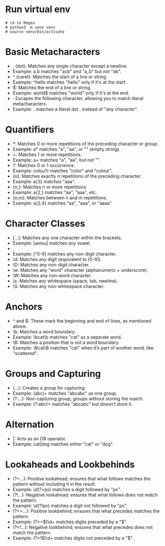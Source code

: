 
# Run virtual env
    # cd to Regex
    # python3 -m venv venv
    # source venv/bin/activate

# Basic Metacharacters
   - . (dot): Matches any single character except a newline.
   - Example: a.b matches "acb" and "a_b" but not "ab".
   - ^ (caret): Matches the start of a line or string.
   - Example: ^hello matches "hello" only if it's at the start.
   - $: Matches the end of a line or string.
   - Example: world$ matches "world" only if it's at the end.
   - \: Escapes the following character, allowing you to match literal metacharacters.
   - Example: \. matches a literal dot . instead of "any character".
# Quantifiers
   - *: Matches 0 or more repetitions of the preceding character or group.
   - Example: a* matches "a", "aa", or "" (empty string).
   - +: Matches 1 or more repetitions.
   - Example: a+ matches "a", "aa", but not "".
   - ?: Matches 0 or 1 occurrence.
   - Example: colou?r matches "color" and "colour".
   - {n}: Matches exactly n repetitions of the preceding character.
   - Example: a{3} matches "aaa".
   - {n,}: Matches n or more repetitions.
   - Example: a{2,} matches "aa", "aaa", etc.
   - {n,m}: Matches between n and m repetitions.
   - Example: a{2,4} matches "aa", "aaa", or "aaaa".
# Character Classes
   - [...]: Matches any one character within the brackets.
   - Example: [aeiou] matches any vowel.
   - [^...]: Matches any one character not in the brackets.
   - Example: [^0-9] matches any non-digit character.
   - \d: Matches any digit (equivalent to [0-9]).
   - \D: Matches any non-digit character.
   - \w: Matches any "word" character (alphanumeric + underscore).
   - \W: Matches any non-word character.
   - \s: Matches any whitespace (space, tab, newline).
   - \S: Matches any non-whitespace character.
# Anchors
   - ^ and $: These mark the beginning and end of lines, as mentioned above.
   - \b: Matches a word boundary.
   - Example: \bcat\b matches "cat" as a separate word.
   - \B: Matches a position that is not a word boundary.
   - Example: \Bcat\B matches "cat" when it’s part of another word, like "scattered".
# Groups and Capturing
   - (...): Creates a group for capturing.
   - Example: (abc)+ matches "abcabc" as one group.
   - (?:...): Non-capturing group; groups without storing the match.
   - Example: (?:abc)+ matches "abcabc" but doesn’t store it.
# Alternation
   - |: Acts as an OR operator.
   - Example: cat|dog matches either "cat" or "dog".
# Lookaheads and Lookbehinds
   - (?=...): Positive lookahead; ensures that what follows matches the pattern without including it in the result.
   - Example: \d(?=px) matches a digit followed by "px".
   - (?!...): Negative lookahead; ensures that what follows does not match the pattern.
   - Example: \d(?!px) matches a digit not followed by "px".
   - (?<=...): Positive lookbehind; ensures that what precedes matches the pattern.
   - Example: (?<=\$)\d+ matches digits preceded by a "$".
   - (?<!...): Negative lookbehind; ensures that what precedes does not match the pattern.
   - Example: (?<!\$)\d+ matches digits not preceded by a "$".